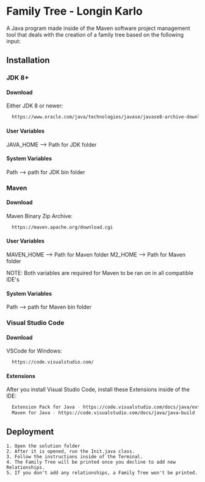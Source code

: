 
# Family Tree - Longin Karlo

A Java program made inside of the Maven software project management tool that deals with the creation of a family tree based on the following input:

<child name> <parent name>




## Installation

### JDK 8+

#### Download

Either JDK 8 or newer:

```bash
  https://www.oracle.com/java/technologies/javase/javase8-archive-downloads.html
```
#### User Variables

JAVA_HOME --> Path for JDK folder

#### System Variables

Path --> path for JDK bin folder


### Maven

#### Download

Maven Binary Zip Archive:

```bash
  https://maven.apache.org/download.cgi
```

#### User Variables

MAVEN_HOME --> Path for Maven folder
M2_HOME --> Path for Maven folder

NOTE: Both variables are required for Maven to be ran on in all compatible IDE's


#### System Variables

Path --> path for Maven bin folder


### Visual Studio Code

#### Download

VSCode for Windows:

```bash
  https://code.visualstudio.com/
```
    
#### Extensions
After you install Visual Studio Code, install these Extensions inside of the IDE:

```bash
  Extension Pack for Java - https://code.visualstudio.com/docs/java/extensions
  Maven for Java - https://code.visualstudio.com/docs/java/java-build
```



## Deployment

    1. Open the solution folder
    2. After it is opened, run the Init.java class.
    3. Follow the instructions inside of the Terminal.
    4. The Family Tree will be printed once you decline to add new Relationships.
    5. If you don't add any relationships, a Family Tree won't be printed.